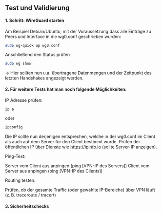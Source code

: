 ## Test und Validierung

#### 1. Schritt: WireGuard starten

Am Beispiel Debian/Ubuntu, mit der Voraussetzung dass alle Einträge zu Peers und Interface in die wg0.conf geschrieben wurden:

```bash
sudo wg-quick up wg0.conf
```

Anschließend den Status prüfen

```bash
sudo wg show
```

-> Hier sollten nun u.a. übertragene Datenmengen und der Zeitpunkt des letzten Handshakes angezeigt werden.


#### 2. Für weitere Tests hat man noch folgende Möglichkeiten:

IP Adresse prüfen:

```bash
ip a
```
oder

```bash
ipconfig
```
Die IP sollte nun derjenigen entsprechen, welche in der wg0.conf im Client als auch auf dem Server für den Client bestimmt wurde.
Prüfen der öffentlichen IP über Dienste wie https://ipinfo.io (sollte Server-IP anzeigen).

Ping-Test:

Server vom Client aus anpingen (ping [VPN-IP des Servers])
Client vom Server aus anpingen (ping [VPN-IP des Clients])

Routing testen:

Prüfen, ob der gesamte Traffic (oder gewählte IP-Bereiche) über VPN läuft (z. B. traceroute / tracert)

#### 3. Sicherheitschecks
